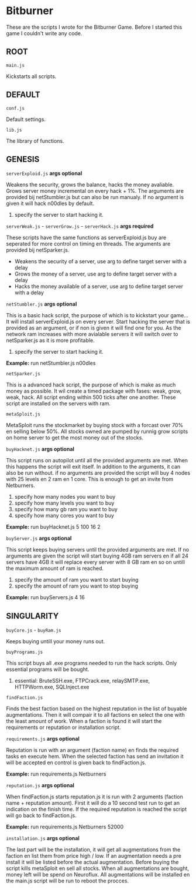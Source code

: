 # Bitburner

These are the scripts I wrote for the Bitburner Game. Before I started this game I couldn't write any code.


## ROOT

`main.js`

Kickstarts all scripts.

## DEFAULT

`conf.js`

Default settings.

`lib.js`

The library of functions.


## GENESIS


`serverExploid.js` 
**args optional**

Weakens the security, grows the balance, hacks the money avaliable. 
Grows server money incremental on every hack + 1%.
The arguments are provided bij netStumbler.js but can also be run manualy.
If no argument is given it will hack n00dles by default.

1. specify the server to start hacking it. 

`serverWeak.js` - `serverGrow.js` - `serverHack.js` 
**args required**

These scripts have the same functions as serverExploid.js buy are seperated for more control on timing en threads.
The arguments are provided bij netSparker.js.

* Weakens the security of a server, use arg to define target server with a delay
* Grows the money of a server, use arg to define target server with a delay
* Hacks the money available of a server, use arg to define target server with a delay

`netStumbler.js`
**args optional**

This is a basic hack script, the purpose of which is to kickstart your game... 
It will install serverExploid.js on every server. 
Start hacking the server that is provided as an argument, or if non is given it will find one for you.
As the network ram increases with more avialable servers it will switch over to netSparker.js as it is more profitable. 

1. specify the server to start hacking it.

**Example:** run netStumbler.js n00dles

`netSparker.js`

This is a advanced hack script, the purpose of which is make as much money as possible. 
It wil create a timed package with fases: weak, grow, weak, hack. All script ending within 500 ticks after one another. 
These script are installed on the servers with ram. 

`metaSploit.js`

MetaSploit runs the stockmarket by buying stock with a forcast over 70% en selling below 50%. 
All stocks owned are pumped by runnig grow scripts on home server to get the most money out of the stocks.

`buyHacknet.js`
**args optional**

This script runs on autopilot until all the provided arguments are met. When this happens the script will exit itself.
In addition to the arguments, it can also be run without. if no arguments are provided the script will buy 4 nodes with 25 levels en 2 ram en 1 core.
This is enough to get an invite from Netburners.

1. specify how many nodes you want to buy
2. specify how many levels you want to buy
3. specify how many gb ram you want to buy
4. specify how many cores you want to buy

**Example:** run buyHacknet.js 5 100 16 2

`buyServer.js`
**args optional**

This script keeps buying servers until the provided arguments are met. 
If no arguments are given the script will start buying 4GB ram servers en if all 24 servers have 4GB it will replace every server
with 8 GB ram en so on untill the maximum amount of ram is reached. 

1. specify the amount of ram you want to start buying
2. specify the amount of ram you want to stop buying

**Example:** run buyServers.js 4 16


## SINGULARITY


`buyCore.js` - `buyRam.js`

Keeps buying untill your money runs out.

`buyPrograms.js` 

This script buys all .exe programs needed to run the hack scripts. Only essential programs will be bought. 

1. essential: BruteSSH.exe, FTPCrack.exe, relaySMTP.exe, HTTPWorm.exe, SQLInject.exe

`findFaction.js`

Finds the best faction based on the highest reputation in the list of buyable augmentations.
Then it will compair it to all factions en select the one with the least amount of work. 
When a faction is found it will start the requirements or reputation or installation script.

`requirements.js`
**args optional**

Reputation is run with an argument (faction name) en finds the required tasks en execute hem.
When the selected faction has send an invitation it will be accepted en control is given back to findFaction.js.

**Example:** run requirements.js Netburners

`reputation.js`
**args optional**

When findFaction.js starts reputation.js it is run with 2 arguments (faction name + reputation amount).
First it will do a 10 second test run to get an indication on the finish time.
If the required reputation is reached the script will go back to findFaction.js.

**Example:** run requirements.js Netburners 52000

`installation.js`
**args optional**

The last part will be the installation, it will get all augmentations from the faction en list them from price high / low.
If an augmentation needs a pre install it will be listed before the actual augmentation. 
Before buying the script kills metaSploit en sell all stocks.
When all augmentations are bought, money left will be spend on Neuroflux. 
All augmentations will be installed en the main.js script will be run to reboot the procces.